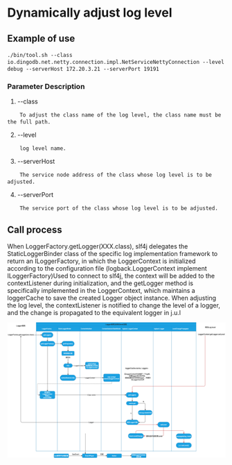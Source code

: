 # Dynamically adjust log level

## Example of use

```shell
./bin/tool.sh --class io.dingodb.net.netty.connection.impl.NetServiceNettyConnection --level debug --serverHost 172.20.3.21 --serverPort 19191 
```

### Parameter Description

1. --class
```text
    To adjust the class name of the log level, the class name must be the full path.
```

2. --level
```text
    log level name.
```

3. --serverHost
```text
    The service node address of the class whose log level is to be adjusted.
```

4. --serverPort
```text
    The service port of the class whose log level is to be adjusted.
```

## Call process

When LoggerFactory.getLogger(XXX.class), slf4j delegates the StaticLoggerBinder class of the specific log implementation framework to return an ILoggerFactory, in which the LoggerContext is initialized according to the configuration file (logback.LoggerContext implement ILoggerFactory)Used to connect to slf4j,
the context will be added to the contextListener during initialization, and the getLogger method is specifically implemented in the LoggerContext, which maintains a loggerCache to save the created Logger object instance.
When adjusting the log level, the contextListener is notified to change the level of a logger, and the change is propagated to the equivalent logger in j.u.l


![](../images/usage_dynamic_adjust_log_level.png)
